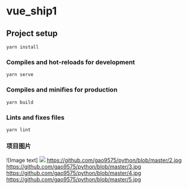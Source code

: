 # vue_ship1

## Project setup
```
yarn install
```

### Compiles and hot-reloads for development
```
yarn serve
```

### Compiles and minifies for production
```
yarn build
```

### Lints and fixes files
```
yarn lint
```

### 项目图片
![Image text]
![](https://github.com/gao9575/python/blob/master/1.jpg)
https://github.com/gao9575/python/blob/master/2.jpg
https://github.com/gao9575/python/blob/master/3.jpg
https://github.com/gao9575/python/blob/master/4.jpg
https://github.com/gao9575/python/blob/master/5.jpg
